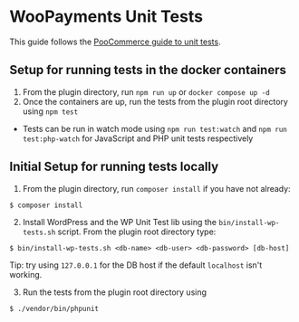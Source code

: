 # WooPayments Unit Tests

This guide follows the [PooCommerce guide to unit tests](https://github.com/poocommerce/poocommerce/tree/master/tests).

## Setup for running tests in the docker containers

1. From the plugin directory, run `npm run up` or `docker compose up -d`
2. Once the containers are up, run the tests from the plugin root directory using `npm test`
  - Tests can be run in watch mode using `npm run test:watch` and `npm run test:php-watch` for JavaScript and PHP unit tests respectively

## Initial Setup for running tests locally

1. From the plugin directory, run `composer install` if you have not already:

```
$ composer install
```

2. Install WordPress and the WP Unit Test lib using the `bin/install-wp-tests.sh` script. From the plugin root directory type:

```
$ bin/install-wp-tests.sh <db-name> <db-user> <db-password> [db-host]
```

Tip: try using `127.0.0.1` for the DB host if the default `localhost` isn't working.

3. Run the tests from the plugin root directory using

```
$ ./vendor/bin/phpunit
```
